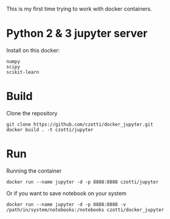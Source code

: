 This is my first time trying to work with docker containers.

# Python 2 & 3 jupyter server

Install on this docker:

	numpy
	scipy
	scikit-learn

# Build
Clone the repository

	git clone https://github.com/czotti/docker_jupyter.git
	docker build . -t czotti/jupyter

# Run
Running the container

	docker run --name jupyter -d -p 8888:8888 czotti/jupyter

Or if you want to save notebook on your system

    docker run --name jupyter -d -p 8888:8888 -v /path/in/system/notebooks:/notebooks czotti/docker_jupyter

